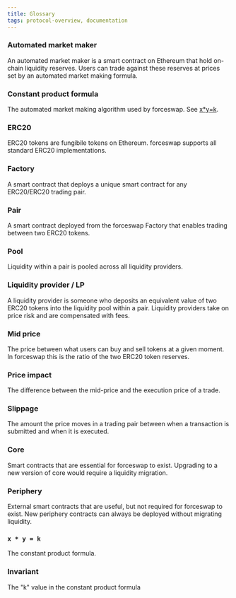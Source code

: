 ```yaml
---
title: Glossary
tags: protocol-overview, documentation
---
```


### Automated market maker

An automated market maker is a smart contract on Ethereum that hold on-chain liquidity reserves. Users can trade against these reserves at prices set by an automated market making formula.

### Constant product formula

The automated market making algorithm used by forceswap.
See [x\*y=k](#x--y--k).

### ERC20

ERC20 tokens are fungibile tokens on Ethereum. forceswap supports all standard ERC20 implementations.

### Factory

A smart contract that deploys a unique smart contract for any ERC20/ERC20 trading pair.

### Pair

A smart contract deployed from the forceswap Factory that enables trading between two ERC20 tokens.

### Pool

Liquidity within a pair is pooled across all liquidity providers.

### Liquidity provider / LP

A liquidity provider is someone who deposits an equivalent value of two ERC20 tokens into the liquidity pool within a pair. Liquidity providers take on price risk and are compensated with fees.

### Mid price

The price between what users can buy and sell tokens at a given moment. In forceswap this is the ratio of the two ERC20 token reserves.

### Price impact

The difference between the mid-price and the execution price of a trade.

### Slippage

The amount the price moves in a trading pair between when a transaction is submitted and when it is executed.

### Core

Smart contracts that are essential for forceswap to exist. Upgrading to a new version of core would require a liquidity migration.

### Periphery

External smart contracts that are useful, but not required for forceswap to exist. New periphery contracts can always be deployed without migrating liquidity.

### `x * y = k`

The constant product formula.

### Invariant

The "k" value in the constant product formula
